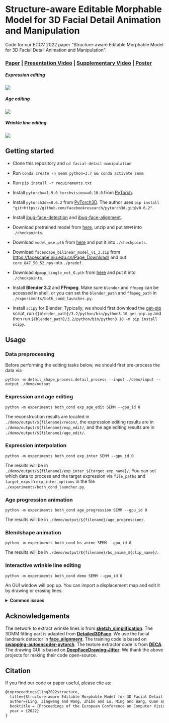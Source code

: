 # Structure-aware Editable Morphable Model for 3D Facial Detail Animation and Manipulation

Code for our ECCV 2022 paper "Structure-aware Editable Morphable Model for 3D Facial Detail Animation and Manipulation".

### [Paper](https://arxiv.org/abs/2207.09019) | [Presentation Video](https://www.youtube.com/watch?v=tONe8QzR0u0) | [Supplementary Video](https://www.youtube.com/watch?v=HgoN8wM56AM) | [Poster](https://github.com/gerwang/facial-detail-manipulation/releases/download/v1.0/4426.pdf)

##### Expression editing

![](./imgs/exp_inter.gif)

##### Age editing

![](./imgs/age_progression.gif)

##### Wrinkle line editing

![](./imgs/wrinkle_line_edit.gif)

## Getting started

- Clone this repository and `cd facial-detail-manipulation`
- Run `conda create -n semm python=3.7 && conda activate semm`
- Run `pip install -r requirements.txt`
- Install `pytorch==1.9.0 torchvision==0.10.0` from [PyTorch](https://pytorch.org/get-started/previous-versions/#v190).
- Install `pytorch3d==0.6.2` from [PyTorch3D](https://github.com/facebookresearch/pytorch3d/blob/main/INSTALL.md). The author uses `pip install "git+https://github.com/facebookresearch/pytorch3d.git@v0.6.2"`.
- Install [ibug-face-detection](https://github.com/hhj1897/face_detection) and [ibug-face-alignment](https://github.com/hhj1897/face_alignment).

- Download pretrained model from [here](https://drive.google.com/file/d/16g8zcvQXts9SuU5tgstHpWMgQ49vBmeY/view?usp=sharing), unzip and put `SEMM` into `./checkpoints`.
- Download `model_mse.pth` from [here](https://drive.google.com/file/d/1lc3GsP8XfIMDJfvamMmou2sOTG0ID02p/view?usp=sharing) and put it into `./checkpoints`.
- Download `facescape_bilinear_model_v1_3.zip` from https://facescape.nju.edu.cn/Page_Download/  and put `core_847_50_52.npy` into `./predef`.
- Download `dpmap_single_net_G.pth` from [here](https://drive.google.com/file/d/18j8bnj5IHP0u2jNuIrWh7dvQkfagBxsM/view?usp=sharing) and put it into `./checkpoints`.
- Install **Blender 3.2** and **FFmpeg**. Make sure `blender` and `ffmpeg` can be accessed in shell, or you can set the `blender_path` and `ffmpeg_path` in `./experiments/both_cond_launcher.py`.
- Install `scipy` for Blender. Typically, we should first download the [get-pip](https://github.com/pypa/get-pip) script, run `${blender_path}/3.2/python/bin/python3.10 get-pip.py` and then run `${blender_path}/3.2/python/bin/python3.10 -m pip install scipy`.

## Usage

### Data preprocessing

Before performing the editing tasks below, we should first pre-process the data via

```shell
python -m detail_shape_process.detail_process --input ./demo/input --output ./demo/output
```

### Expression and age editing

```shell
python -m experiments both_cond exp_age_edit SEMM --gpu_id 0
```

The reconstruction results are located in `./demo/output/${filename}/recon/`, the expression editing results are in `./demo/output/${filename}/exp_edit/`, and the age editing results are in `./demo/output/${filename}/age_edit/`.

### Expression interpolation

```shell
python -m experiments both_cond exp_inter SEMM --gpu_id 0
```

The results will be in `./demo/output/${filename}/exp_inter_${target_exp_name}/`. You can set which data to process and the target expression via `file_paths` and `target_exps` in `exp_inter_options` in the file `./experiments/both_cond_launcher.py`.

### Age progression animation

```shell
python -m experiments both_cond age_progression SEMM --gpu_id 0
```

The results will be in `./demo/output/${filename}/age_progression/`.

### Blendshape animation

```shell
python -m experiments both_cond bs_anime SEMM --gpu_id 0
```

The results will be in `./demo/output/${filename}/bs_anime_${clip_name}/`.

### Interactive wrinkle line editing

```shell
python -m experiments both_cond demo SEMM --gpu_id 0
```

An GUI window will pop up. You can import a displacement map and edit it by drawing or erasing lines.

<details>
    <summary><b>Common issues</b></summary>
If you encounter the problem "qt.qpa.plugin: Could not load the Qt platform plugin "xcb" in "${conda_path}/envs/semm/lib/python3.7/site-packages/cv2/qt/plugins" even though it was found", that's a conflict between opencv-python and pyqt5. Consider using
    
```shell
conda install -c anaconda py-opencv
conda install -c alges pyqt 
```
</details>


## Acknowledgements

The network to extract wrinkle lines is from **[sketch_simplification](https://github.com/bobbens/sketch_simplification)**. The 3DMM fitting part is adapted from **[Detailed3DFace](https://github.com/yanght321/Detailed3DFace)**. We use the facial landmark detector in **[face_alignment](https://github.com/hhj1897/face_alignment)**. The training code is based on **[swapping-autoencoder-pytorch](https://github.com/taesungp/swapping-autoencoder-pytorch)**. The texture extractor code is from **[DECA](https://github.com/YadiraF/DECA)**. The drawing GUI is based on **[DeepFaceDrawing-Jittor](https://github.com/IGLICT/DeepFaceDrawing-Jittor)**. We thank the above projects for making their code open-source.


## Citation

If you find our code or paper useful, please cite as:

```latex
@inproceedings{ling2022structure,
  title={Structure-aware Editable Morphable Model for 3D Facial Detail Animation and Manipulation},
  author={Ling, Jingwang and Wang, Zhibo and Lu, Ming and Wang, Quan and Qian, Chen and Xu, Feng},
  booktitle = {Proceedings of the European Conference on Computer Vision (ECCV)},
  year = {2022}
}
```

